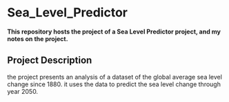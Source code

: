 # Sea_Level_Predictor

**This repository hosts the project of a Sea Level Predictor project, and my notes on the project.**

## Project Description
the project presents an analysis of a dataset of the global average sea level change since 1880. it uses the data to predict the sea level change through year 2050.

